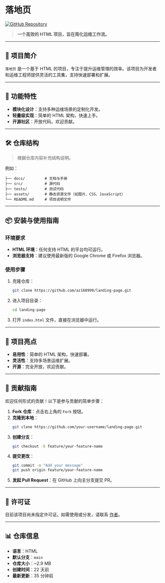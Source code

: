 # 落地页

[![GitHub Repository](https://img.shields.io/badge/GitHub-Repository-blue?logo=github)](https://github.com/az168999/ops)

> **一个高效的 HTML 项目，旨在简化运维工作流。**

---

## 📖 项目简介
`落地页` 是一个基于 HTML 的项目，专注于提升运维管理的效率。该项目为开发者和运维工程师提供灵活的工具集，支持快速部署和扩展。

---

## 🚀 功能特性
- **模块化设计**：支持多种运维场景的定制化开发。
- **轻量级实现**：简单的 HTML 架构，快速上手。
- **开源社区**：开放代码，欢迎贡献。

---

## 🛠 仓库结构
> 根据仓库内容补充结构说明。

例如：
```
├── docs/         # 文档与手册
├── src/          # 源代码
├── tests/        # 测试代码
├── assets/       # 静态资源文件（如图片、CSS、JavaScript）
└── README.md     # 项目说明文件
```

---

## 📦 安装与使用指南
### 环境要求
- **HTML 环境**：任何支持 HTML 的平台均可运行。
- **浏览器支持**：建议使用最新版的 Google Chrome 或 Firefox 浏览器。

### 使用步骤
1. 克隆仓库：
   ```bash
   git clone https://github.com/az168999/landing-page.git
   ```
2. 进入项目目录：
   ```bash
   cd landing-page
   ```
3. 打开 `index.html` 文件，直接在浏览器中运行。

---

## 🌟 项目亮点
- **易用性**：简单的 HTML 架构，快速部署。
- **灵活性**：支持多场景运维扩展。
- **开源**：完全开放，欢迎贡献。

---

## 🤝 贡献指南
欢迎任何形式的贡献！以下是参与贡献的简单步骤：

1. **Fork 仓库**：点击右上角的 `Fork` 按钮。
2. **克隆到本地**：
   ```bash
   git clone https://github.com/your-username/landing-page.git
   ```
3. **创建分支**：
   ```bash
   git checkout -b feature/your-feature-name
   ```
4. **提交更改**：
   ```bash
   git commit -m "Add your message"
   git push origin feature/your-feature-name
   ```
5. **发起 Pull Request**：在 GitHub 上向主分支提交 PR。

---

## 📄 许可证
目前该项目尚未指定许可证。如需使用或分发，请联系 [作者](https://github.com/az168999)。

---

## 📊 仓库信息
- **语言**：HTML
- **默认分支**：`main`
- **仓库大小**：~2.9 MB
- **创建时间**：22 天前
- **最新更新**：35 分钟前


<!-- 仓库链接 暂时注释

---

## 🔗 仓库链接
[点击访问仓库](https://)

---
注释结束 -->
